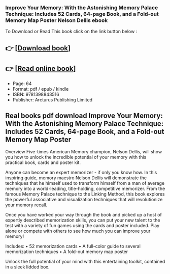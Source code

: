 ### Improve Your Memory: With the Astonishing Memory Palace Technique: Includes 52 Cards, 64-page Book, and a Fold-out Memory Map Poster Nelson Dellis ebook

To Download or Read This book click on the link button below :

## 👉  [**[Download book](http://ebooksharez.info/download.php?group=book&from=github.com&id=721376&lnk=1079 "Download book")**]

## 👉  [**[Read online book](http://ebooksharez.info/download.php?group=book&from=github.com&id=721376&lnk=1079 "Read online book")**]


* Page: 64
* Format: pdf / epub / kindle
* ISBN: 9781398843516
* Publisher: Arcturus Publishing Limited



## Real books pdf download Improve Your Memory: With the Astonishing Memory Palace Technique: Includes 52 Cards, 64-page Book, and a Fold-out Memory Map Poster


Overview
Five-times American Memory champion, Nelson Dellis, will show you how to unlock the incredible potential of your memory with this practical book, cards and poster kit.
 
 Anyone can become an expert memorizer - if only you know how. In this inspiring guide, memory maestro Nelson Dellis will demonstrate the techniques that he himself used to transform himself from a man of average memory into a world-leading, title-holding, competitive memorizer. From the famous Memory Palace technique to the Linking Method, this book explores the powerful associative and visualization techniques that will revolutionize your memory recall.
 
 Once you have worked your way through the book and picked up a host of expertly described memorization skills, you can put your new talent to the test with a variety of fun games using the cards and poster included. Play alone or compete with others to see how much you can improve your memory!
 
 Includes:
 • 52 memorization cards
 • A full-color guide to several memorization techniques
 • A fold-out memory map poster
 
 Unlock the full potential of your mind with this entertaining toolkit, contained in a sleek lidded box.



